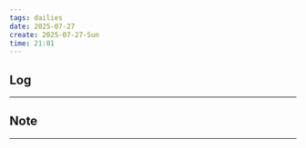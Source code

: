 ```yaml
---
tags: dailies  
date: 2025-07-27
create: 2025-07-27-Sun
time: 21:01
---
```

## Log
---


## Note
---

